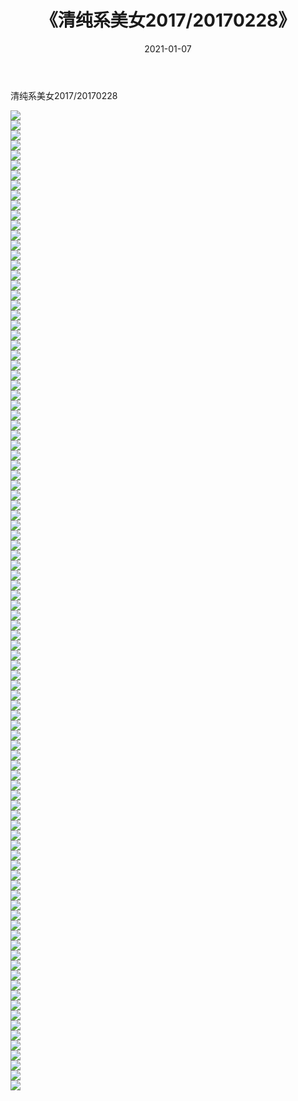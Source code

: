 ﻿---
layout: post
title:  《清纯系美女2017/20170228》
date:   2021-01-07
img: http://pic.660000.xyz/1:/清纯系美女/2017/20170228/000.jpg
categories: [美女, 清纯, 唯美]
---

清纯系美女2017/20170228

 ![](http://pic.660000.xyz/1:/清纯系美女/2017/20170228/001.png) <br>![](http://pic.660000.xyz/1:/清纯系美女/2017/20170228/002.png) <br>![](http://pic.660000.xyz/1:/清纯系美女/2017/20170228/003.png) <br>![](http://pic.660000.xyz/1:/清纯系美女/2017/20170228/004.png) <br>![](http://pic.660000.xyz/1:/清纯系美女/2017/20170228/005.png) <br>![](http://pic.660000.xyz/1:/清纯系美女/2017/20170228/006.png) <br>![](http://pic.660000.xyz/1:/清纯系美女/2017/20170228/007.png) <br>![](http://pic.660000.xyz/1:/清纯系美女/2017/20170228/008.png) <br>![](http://pic.660000.xyz/1:/清纯系美女/2017/20170228/009.png) <br>![](http://pic.660000.xyz/1:/清纯系美女/2017/20170228/010.png) <br>![](http://pic.660000.xyz/1:/清纯系美女/2017/20170228/011.png) <br>![](http://pic.660000.xyz/1:/清纯系美女/2017/20170228/012.png) <br>![](http://pic.660000.xyz/1:/清纯系美女/2017/20170228/013.png) <br>![](http://pic.660000.xyz/1:/清纯系美女/2017/20170228/014.png) <br>![](http://pic.660000.xyz/1:/清纯系美女/2017/20170228/015.png) <br>![](http://pic.660000.xyz/1:/清纯系美女/2017/20170228/016.png) <br>![](http://pic.660000.xyz/1:/清纯系美女/2017/20170228/017.png) <br>![](http://pic.660000.xyz/1:/清纯系美女/2017/20170228/018.png) <br>![](http://pic.660000.xyz/1:/清纯系美女/2017/20170228/019.png) <br>![](http://pic.660000.xyz/1:/清纯系美女/2017/20170228/020.png) <br>![](http://pic.660000.xyz/1:/清纯系美女/2017/20170228/021.png) <br>![](http://pic.660000.xyz/1:/清纯系美女/2017/20170228/022.png) <br>![](http://pic.660000.xyz/1:/清纯系美女/2017/20170228/023.png) <br>![](http://pic.660000.xyz/1:/清纯系美女/2017/20170228/024.png) <br>![](http://pic.660000.xyz/1:/清纯系美女/2017/20170228/025.png) <br>![](http://pic.660000.xyz/1:/清纯系美女/2017/20170228/026.png) <br>![](http://pic.660000.xyz/1:/清纯系美女/2017/20170228/027.png) <br>![](http://pic.660000.xyz/1:/清纯系美女/2017/20170228/028.png) <br>![](http://pic.660000.xyz/1:/清纯系美女/2017/20170228/029.png) <br>![](http://pic.660000.xyz/1:/清纯系美女/2017/20170228/030.png) <br>![](http://pic.660000.xyz/1:/清纯系美女/2017/20170228/031.png) <br>![](http://pic.660000.xyz/1:/清纯系美女/2017/20170228/032.png) <br>![](http://pic.660000.xyz/1:/清纯系美女/2017/20170228/033.png) <br>![](http://pic.660000.xyz/1:/清纯系美女/2017/20170228/034.png) <br>![](http://pic.660000.xyz/1:/清纯系美女/2017/20170228/035.png) <br>![](http://pic.660000.xyz/1:/清纯系美女/2017/20170228/036.png) <br>![](http://pic.660000.xyz/1:/清纯系美女/2017/20170228/037.png) <br>![](http://pic.660000.xyz/1:/清纯系美女/2017/20170228/038.png) <br>![](http://pic.660000.xyz/1:/清纯系美女/2017/20170228/039.png) <br>![](http://pic.660000.xyz/1:/清纯系美女/2017/20170228/040.png) <br>![](http://pic.660000.xyz/1:/清纯系美女/2017/20170228/041.png) <br>![](http://pic.660000.xyz/1:/清纯系美女/2017/20170228/042.png) <br>![](http://pic.660000.xyz/1:/清纯系美女/2017/20170228/043.png) <br>![](http://pic.660000.xyz/1:/清纯系美女/2017/20170228/044.png) <br>![](http://pic.660000.xyz/1:/清纯系美女/2017/20170228/045.png) <br>![](http://pic.660000.xyz/1:/清纯系美女/2017/20170228/046.png) <br>![](http://pic.660000.xyz/1:/清纯系美女/2017/20170228/047.png) <br>![](http://pic.660000.xyz/1:/清纯系美女/2017/20170228/048.png) <br>![](http://pic.660000.xyz/1:/清纯系美女/2017/20170228/049.png) <br>![](http://pic.660000.xyz/1:/清纯系美女/2017/20170228/050.png) <br>![](http://pic.660000.xyz/1:/清纯系美女/2017/20170228/051.png) <br>![](http://pic.660000.xyz/1:/清纯系美女/2017/20170228/052.png) <br>![](http://pic.660000.xyz/1:/清纯系美女/2017/20170228/053.png) <br>![](http://pic.660000.xyz/1:/清纯系美女/2017/20170228/054.png) <br>![](http://pic.660000.xyz/1:/清纯系美女/2017/20170228/055.png) <br>![](http://pic.660000.xyz/1:/清纯系美女/2017/20170228/056.png) <br>![](http://pic.660000.xyz/1:/清纯系美女/2017/20170228/057.png) <br>![](http://pic.660000.xyz/1:/清纯系美女/2017/20170228/058.png) <br>![](http://pic.660000.xyz/1:/清纯系美女/2017/20170228/059.png) <br>![](http://pic.660000.xyz/1:/清纯系美女/2017/20170228/060.png) <br>![](http://pic.660000.xyz/1:/清纯系美女/2017/20170228/061.png) <br>![](http://pic.660000.xyz/1:/清纯系美女/2017/20170228/062.png) <br>![](http://pic.660000.xyz/1:/清纯系美女/2017/20170228/063.png) <br>![](http://pic.660000.xyz/1:/清纯系美女/2017/20170228/064.png) <br>![](http://pic.660000.xyz/1:/清纯系美女/2017/20170228/065.png) <br>![](http://pic.660000.xyz/1:/清纯系美女/2017/20170228/066.png) <br>![](http://pic.660000.xyz/1:/清纯系美女/2017/20170228/067.png) <br>![](http://pic.660000.xyz/1:/清纯系美女/2017/20170228/068.png) <br>![](http://pic.660000.xyz/1:/清纯系美女/2017/20170228/069.png) <br>![](http://pic.660000.xyz/1:/清纯系美女/2017/20170228/070.png) <br>![](http://pic.660000.xyz/1:/清纯系美女/2017/20170228/071.png) <br>![](http://pic.660000.xyz/1:/清纯系美女/2017/20170228/072.png) <br>![](http://pic.660000.xyz/1:/清纯系美女/2017/20170228/073.png) <br>![](http://pic.660000.xyz/1:/清纯系美女/2017/20170228/074.png) <br>![](http://pic.660000.xyz/1:/清纯系美女/2017/20170228/075.png) <br>![](http://pic.660000.xyz/1:/清纯系美女/2017/20170228/076.png) <br>![](http://pic.660000.xyz/1:/清纯系美女/2017/20170228/077.png) <br>![](http://pic.660000.xyz/1:/清纯系美女/2017/20170228/078.png) <br>![](http://pic.660000.xyz/1:/清纯系美女/2017/20170228/079.png) <br>![](http://pic.660000.xyz/1:/清纯系美女/2017/20170228/080.png) <br>![](http://pic.660000.xyz/1:/清纯系美女/2017/20170228/081.png) <br>![](http://pic.660000.xyz/1:/清纯系美女/2017/20170228/082.png) <br>![](http://pic.660000.xyz/1:/清纯系美女/2017/20170228/083.png) <br>![](http://pic.660000.xyz/1:/清纯系美女/2017/20170228/084.png) <br>![](http://pic.660000.xyz/1:/清纯系美女/2017/20170228/085.png) <br>![](http://pic.660000.xyz/1:/清纯系美女/2017/20170228/086.png) <br>![](http://pic.660000.xyz/1:/清纯系美女/2017/20170228/087.png) <br>![](http://pic.660000.xyz/1:/清纯系美女/2017/20170228/088.png) <br>![](http://pic.660000.xyz/1:/清纯系美女/2017/20170228/089.png) <br>![](http://pic.660000.xyz/1:/清纯系美女/2017/20170228/090.png) <br>![](http://pic.660000.xyz/1:/清纯系美女/2017/20170228/091.png) <br>![](http://pic.660000.xyz/1:/清纯系美女/2017/20170228/092.png) <br>![](http://pic.660000.xyz/1:/清纯系美女/2017/20170228/093.png) <br>![](http://pic.660000.xyz/1:/清纯系美女/2017/20170228/094.png) <br>![](http://pic.660000.xyz/1:/清纯系美女/2017/20170228/095.png) <br>![](http://pic.660000.xyz/1:/清纯系美女/2017/20170228/096.png) <br>![](http://pic.660000.xyz/1:/清纯系美女/2017/20170228/097.png) <br>![](http://pic.660000.xyz/1:/清纯系美女/2017/20170228/098.png) <br>